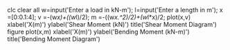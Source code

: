 clc
clear all
w=input('Enter a load in kN-m');
l=input('Enter a length in m');
x =[0:0.1:4];
v =-(w*x)+((w*l)/2);
m =-((w*x.^2)/2)+(w*l*x)/2;
plot(x,v)
xlabel('X(m)')
ylabel('Shear Moment (kN)')
title('Shear Moment Diagram')
figure
plot(x,m)
xlabel('X(m)')
ylabel('Bending Moment (kN-m)')
title('Bending Moment Diagram')
